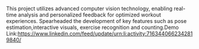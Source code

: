 This project utilizes advanced computer vision technology, enabling real-time analysis and personalized feedback for optimized workout experiences. Spearheaded the development of key features such as pose estimation,interactive visuals, exercise recognition and counting.Demo Link:https://www.linkedin.com/feed/update/urn:li:activity:7163440662342819840/
